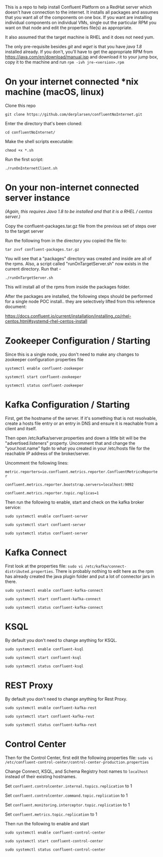 
This is a repo to help install Confluent Platform on a RedHat server which doesn't have connection to the internet. It installs all packages and assumes that you want all of the components on one box. If you want are installing individual components on individual VMs, single out the particular RPM you want on that node and edit the properties file(s) as appropriate.

It also assumed that the target machine is RHEL and it does not need yum.

The only pre-requisite besides *git* and *wget* is that you have *java 1.8* installed already. If you don't, you'll have to get the appropriate RPM from https://java.com/en/download/manual.jsp and download it to your jump box, copy it to the machine and run `rpm -ivh jre-<version>.rpm`

# On your internet connected \*nix machine (macOS, linux)

Clone this repo

```git clone https://github.com/derplarsen/confluentNoInternet.git```

Enter the directory that's been cloned:

```cd confluentNoInternet/```

Make the shell scripts executable:

```chmod +x *.sh```

Run the first script:

```./runOnInternetClient.sh```

# On your non-internet connected server instance

*(Again, this requires Java 1.8 to be installed and that it is a RHEL / centos server.)*

Copy the confluent-packages.tar.gz file from the previous set of steps over to the target server

Run the following from in the directory you copied the file to:

`tar zxvf confluent-packages.tar.gz`

You will see that a "packages" directory was created and inside are all of the rpms. Also, a script called "runOnTargetServer.sh" now exists in the current directory. Run that -

`./runOnTargetServer.sh`

This will install all of the rpms from inside the packages folder.

After the packages are installed, the following steps should be performed for a single node POC install.. they are selectively lifted from this reference document:

https://docs.confluent.io/current/installation/installing_cp/rhel-centos.html#systemd-rhel-centos-install

# Zookeeper Configuration / Starting

Since this is a single node, you don't need to make any changes to zookeeper configuration properties file

`systemctl enable confluent-zookeeper`

`systemctl start confluent-zookeeper`

`systemctl status confluent-zookeeper`

# Kafka Configuration / Starting

First, get the hostname of the server. If it's something that is not resolvable, create a hosts file entry or an entry in DNS and ensure it is reachable from a client and itself. 

Then open /etc/kafka/server.properties and down a little bit will be the "advertised.listeners" property. Uncomment that and change the "your.host.name" fqdn to what you created in your /etc/hosts file for the reachable IP address of the broker/server.

Uncomment the following lines:

`metric.reporters=io.confluent.metrics.reporter.ConfluentMetricsReporter`

`confluent.metrics.reporter.bootstrap.servers=localhost:9092`

`confluent.metrics.reporter.topic.replicas=1`


Then run the following to enable, start and check on the kafka broker service:

`sudo systemctl enable confluent-server`

`sudo systemctl start confluent-server`

`sudo systemctl status confluent-server`

# Kafka Connect

First look at the properties file:  `sudo vi /etc/kafka/connect-distributed.properties`. There is probably nothing to edit here as the rpm has already created the java plugin folder and put a lot of connector jars in there.

`sudo systemctl enable confluent-kafka-connect`

`sudo systemctl start confluent-kafka-connect`

`sudo systemctl status confluent-kafka-connect`

# KSQL

By default you don't need to change anything for KSQL. 

`sudo systemctl enable confluent-ksql`

`sudo systemctl start confluent-ksql`

`sudo systemctl status confluent-ksql`

# REST Proxy

By default you don't need to change anything for Rest Proxy. 

`sudo systemctl enable confluent-kafka-rest`

`sudo systemctl start confluent-kafka-rest`

`sudo systemctl status confluent-kafka-rest`

# Control Center

Then for the Control Center, first edit the following properties file:
`sudo vi /etc/confluent-control-center/control-center-production.properties`

Change Connect, KSQL, and Schema Registry host names to `localhost` instead of their existing hostnames.

Set `confluent.controlcenter.internal.topics.replication` to 1

Set `confluent.controlcenter.command.topic.replication` to 1

Set `confluent.monitoring.interceptor.topic.replication` to 1

Set `confluent.metrics.topic.replication` to 1

Then run the following to enable and start

`sudo systemctl enable confluent-control-center`

`sudo systemctl start confluent-control-center`

`sudo systemctl status confluent-control-center`
